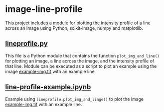 # image-line-profile
This project includes a module for plotting the intensity profile of a line across an image using Python, scikit-image, numpy and matplotlib.

## [lineprofile.py](lineprofile.py)
This file is a Python module that contains the function `plot_img_and_line()` for plotting an image, a line across the image, and the intensity profile of that line. Module can be executed as a script to plot an example using the image [example-img.tif](example-imgs/example-img.tif) with an example line.

## [line-profile-example.ipynb](line-profile-example.ipynb)
Example using `lineprofile.plot_img_and_linge()` to plot the image [example-img.tif](example-imgs/example-img.tif) with an example line.
